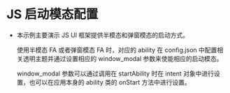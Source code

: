 # JS 启动模态配置<a name="ZH-CN_TOPIC_0000001080439964"></a>

-   本示例主要演示 JS UI 框架提供半模态和弹窗模态的启动方式。

    使用半模态 FA 或者弹窗模态 FA 时，对应的 ability 在 config.json 中配置相关透明主题并通过设置相应的 window\_modal 参数来使能相应的启动模态。

    window\_modal 参数可以通过调用在 startAbility 时在 intent 对象中进行设置，也可以在应用本身的 ability 类的 onStart 方法中进行设置。
